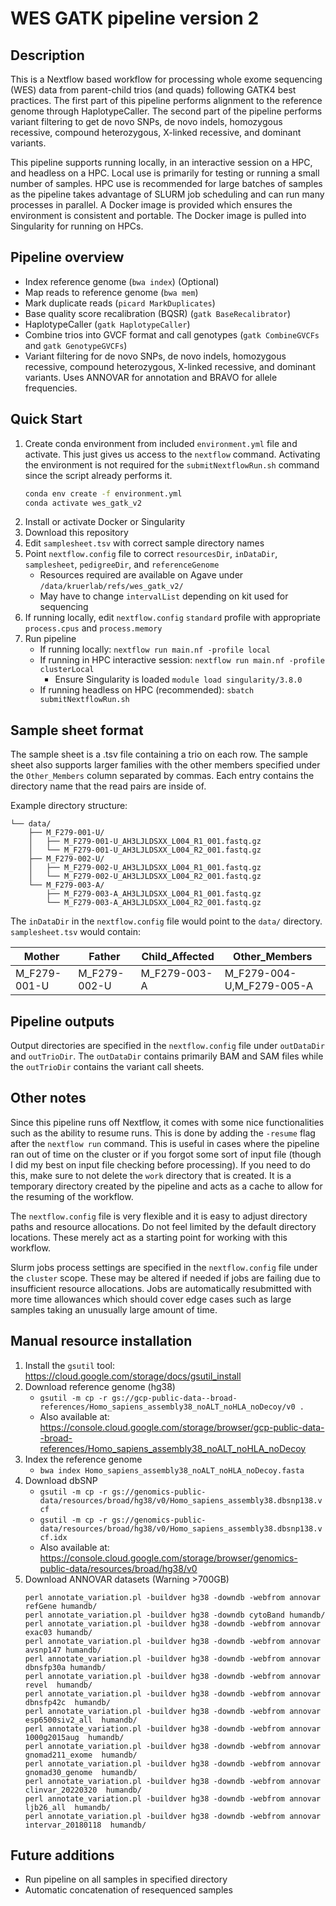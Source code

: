 # WES GATK pipeline version 2

## Description
This is a Nextflow based workflow for processing whole exome sequencing (WES) data from parent-child trios (and quads) following GATK4 best practices. The first part of this pipeline performs alignment to the reference genome through HaplotypeCaller. The second part of the pipeline performs variant filtering to get de novo SNPs, de novo indels, homozygous recessive, compound heterozygous, X-linked recessive, and dominant variants.

This pipeline supports running locally, in an interactive session on a HPC, and headless on a HPC. Local use is primarily for testing or running a small number of samples. HPC use is recommended for large batches of samples as the pipeline takes advantage of SLURM job scheduling and can run many processes in parallel. A Docker image is provided which ensures the environment is consistent and portable. The Docker image is pulled into Singularity for running on HPCs.

## Pipeline overview
- Index reference genome (`bwa index`) (Optional)
- Map reads to reference genome (`bwa mem`)
- Mark duplicate reads (`picard MarkDuplicates`)
- Base quality score recalibration (BQSR) (`gatk BaseRecalibrator`)
- HaplotypeCaller (`gatk HaplotypeCaller`)
- Combine trios into GVCF format and call genotypes (`gatk CombineGVCFs` and `gatk GenotypeGVCFs`)
- Variant filtering for de novo SNPs, de novo indels, homozygous recessive, compound heterozygous, X-linked recessive, and dominant variants. Uses ANNOVAR for annotation and BRAVO for allele frequencies.

## Quick Start
1. Create conda environment from included `environment.yml` file and activate. This just gives us access to the `nextflow` command. Activating the environment is not required for the `submitNextflowRun.sh` command since the script already performs it.
    ```bash
    conda env create -f environment.yml
    conda activate wes_gatk_v2
    ```
2. Install or activate Docker or Singularity
3. Download this repository
4. Edit `samplesheet.tsv` with correct sample directory names
5. Point `nextflow.config` file to correct `resourcesDir`, `inDataDir`, `samplesheet`, `pedigreeDir`, and `referenceGenome`
    - Resources required are available on Agave under `/data/kruerlab/refs/wes_gatk_v2/`
    - May have to change `intervalList` depending on kit used for sequencing
6. If running locally, edit `nextflow.config` `standard` profile with appropriate `process.cpus` and `process.memory`
7. Run pipeline
    - If running locally: `nextflow run main.nf -profile local`
    - If running in HPC interactive session: `nextflow run main.nf -profile clusterLocal`
        - Ensure Singularity is loaded `module load singularity/3.8.0`
    - If running headless on HPC (recommended): `sbatch submitNextflowRun.sh`

## Sample sheet format
The sample sheet is a .tsv file containing a trio on each row. The sample sheet also supports larger families with the other members specified under the `Other_Members` column separated by commas. Each entry contains the directory name that the read pairs are inside of.

Example directory structure:
```
└── data/
    ├── M_F279-001-U/
    │   ├── M_F279-001-U_AH3LJLDSXX_L004_R1_001.fastq.gz
    │   └── M_F279-001-U_AH3LJLDSXX_L004_R2_001.fastq.gz
    ├── M_F279-002-U/
    │   ├── M_F279-002-U_AH3LJLDSXX_L004_R1_001.fastq.gz
    │   └── M_F279-002-U_AH3LJLDSXX_L004_R2_001.fastq.gz
    └── M_F279-003-A/
        ├── M_F279-003-A_AH3LJLDSXX_L004_R1_001.fastq.gz
        └── M_F279-003-A_AH3LJLDSXX_L004_R2_001.fastq.gz
```
The `inDataDir` in the `nextflow.config` file would point to the `data/` directory. `samplesheet.tsv` would contain:

|Mother         | Father      | Child_Affected | Other_Members |
| --------------|-------------|----------------|---------------|
| M_F279-001-U | M_F279-002-U | M_F279-003-A   | M_F279-004-U,M_F279-005-A

## Pipeline outputs
Output directories are specified in the `nextflow.config` file under `outDataDir` and `outTrioDir`. The `outDataDir` contains primarily BAM and SAM files while the `outTrioDir` contains the variant call sheets.

## Other notes
Since this pipeline runs off Nextflow, it comes with some nice functionalities such as the ability to resume runs. This is done by adding the `-resume` flag after the `nextflow run` command. This is useful in cases where the pipeline ran out of time on the cluster or if you forgot some sort of input file (though I did my best on input file checking before processing). If you need to do this, make sure to not delete the `work` directory that is created. It is a temporary directory created by the pipeline and acts as a cache to allow for the resuming of the workflow.

The `nextflow.config` file is very flexible and it is easy to adjust directory paths and resource allocations. Do not feel limited by the default directory locations. These merely act as a starting point for working with this workflow.

Slurm jobs process settings are specified in the `nextflow.config` file under the `cluster` scope. These may be altered if needed if jobs are failing due to insufficient resource allocations. Jobs are automatically resubmitted with more time allowances which should cover edge cases such as large samples taking an unusually large amount of time.

## Manual resource installation
1. Install the `gsutil` tool: https://cloud.google.com/storage/docs/gsutil_install
2. Download reference genome (hg38)
    - `gsutil -m cp -r gs://gcp-public-data--broad-references/Homo_sapiens_assembly38_noALT_noHLA_noDecoy/v0 .`
    - Also available at: https://console.cloud.google.com/storage/browser/gcp-public-data--broad-references/Homo_sapiens_assembly38_noALT_noHLA_noDecoy
3. Index the reference genome
    - `bwa index Homo_sapiens_assembly38_noALT_noHLA_noDecoy.fasta`
4. Download dbSNP
    - `gsutil -m cp -r gs://genomics-public-data/resources/broad/hg38/v0/Homo_sapiens_assembly38.dbsnp138.vcf`
    - `gsutil -m cp -r gs://genomics-public-data/resources/broad/hg38/v0/Homo_sapiens_assembly38.dbsnp138.vcf.idx`
    - Also available at: https://console.cloud.google.com/storage/browser/genomics-public-data/resources/broad/hg38/v0
5. Download ANNOVAR datasets (Warning >700GB)
    ```
    perl annotate_variation.pl -buildver hg38 -downdb -webfrom annovar refGene humandb/
    perl annotate_variation.pl -buildver hg38 -downdb cytoBand humandb/
    perl annotate_variation.pl -buildver hg38 -downdb -webfrom annovar exac03 humandb/
    perl annotate_variation.pl -buildver hg38 -downdb -webfrom annovar avsnp147 humandb/
    perl annotate_variation.pl -buildver hg38 -downdb -webfrom annovar dbnsfp30a humandb/
    perl annotate_variation.pl -buildver hg38 -downdb -webfrom annovar revel  humandb/
    perl annotate_variation.pl -buildver hg38 -downdb -webfrom annovar dbnsfp42c  humandb/
    perl annotate_variation.pl -buildver hg38 -downdb -webfrom annovar esp6500siv2_all  humandb/
    perl annotate_variation.pl -buildver hg38 -downdb -webfrom annovar 1000g2015aug  humandb/
    perl annotate_variation.pl -buildver hg38 -downdb -webfrom annovar gnomad211_exome  humandb/
    perl annotate_variation.pl -buildver hg38 -downdb -webfrom annovar gnomad30_genome  humandb/
    perl annotate_variation.pl -buildver hg38 -downdb -webfrom annovar clinvar_20220320  humandb/
    perl annotate_variation.pl -buildver hg38 -downdb -webfrom annovar ljb26_all  humandb/
    perl annotate_variation.pl -buildver hg38 -downdb -webfrom annovar intervar_20180118  humandb/
    ```
    
## Future additions
- Run pipeline on all samples in specified directory
- Automatic concatenation of resequenced samples
